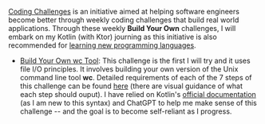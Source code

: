 [Coding Challenges](https://codingchallenges.fyi/) is an initiative aimed at helping software engineers become better through weekly coding challenges that build real world applications. 
Through these weekly **Build Your Own** challenges, I will embark on my Kotlin (with Ktor) journing as this initiative is also recommended for [learning new programming languages](https://codingchallenges.fyi/challenges/intro/).

- [Build Your Own wc Tool](wcTool): This challenge is the first I will try and it uses file I/O principles. It involves building your own version of the Unix command line tool **wc**. Detailed requirements of each of the 7 steps of this challenge can be found [here](https://codingchallenges.fyi/challenges/challenge-wc) (there are visual guidance of what each step should ouput). I have relied on Kotlin's [official documentation](https://kotlinlang.org/docs/getting-started.html) (as I am new to this syntax) and ChatGPT to help me make sense of this challenge -- and the goal is to become self-reliant as I progress.
